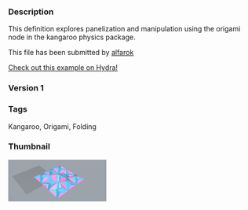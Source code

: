 ### Description 
This definition explores panelization and manipulation using the origami node in the kangaroo physics package.

This file has been submitted by [alfarok](https://github.com/alfarok)

[Check out this example on Hydra!](http://hydrashare.github.io/hydra/viewer?owner=alfarok&description=Kangaroo_Origami_Folding)
### Version 1
### Tags 
Kangaroo, Origami, Folding
### Thumbnail 
![Screenshot](https://raw.githubusercontent.com/alfarok/hydra/master/Kangaroo_Origami_Folding/thumbnail.png)
